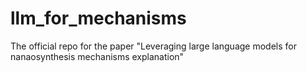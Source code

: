 # llm_for_mechanisms
The official repo for the paper "Leveraging large language models for nanaosynthesis mechanisms explanation"
